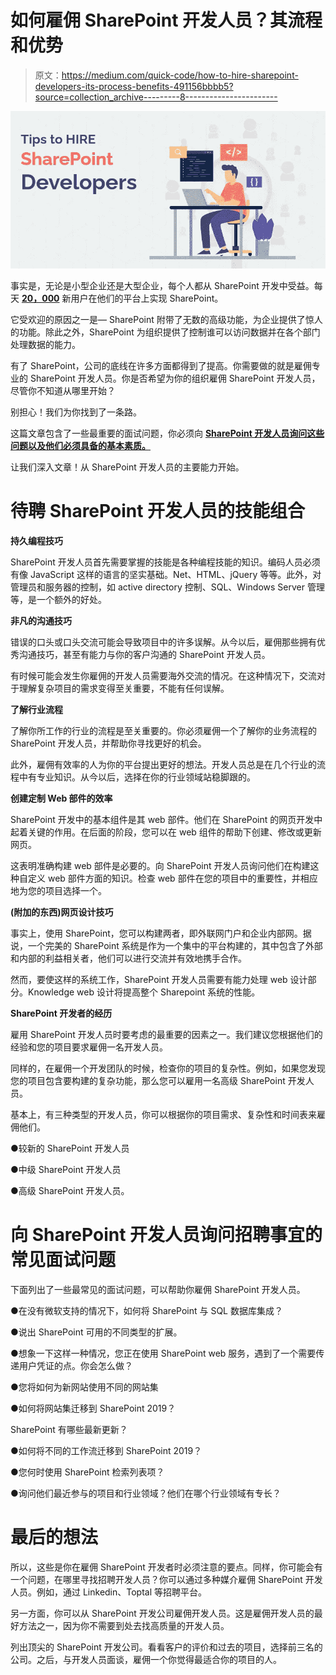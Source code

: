 # 如何雇佣 SharePoint 开发人员？其流程和优势

> 原文：<https://medium.com/quick-code/how-to-hire-sharepoint-developers-its-process-benefits-491156bbbb5?source=collection_archive---------8----------------------->

![](img/0ff5653e8dedc17fbaab709179e2cede.png)

事实是，无论是小型企业还是大型企业，每个人都从 SharePoint 开发中受益。每天 [**20，000**](https://www.zdnet.com/article/microsoft-were-adding-20000-new-sharepoint-users-a-day/) 新用户在他们的平台上实现 SharePoint。

它受欢迎的原因之一是— SharePoint 附带了无数的高级功能，为企业提供了惊人的功能。除此之外，SharePoint 为组织提供了控制谁可以访问数据并在各个部门处理数据的能力。

有了 SharePoint，公司的底线在许多方面都得到了提高。你需要做的就是雇佣专业的 SharePoint 开发人员。你是否希望为你的组织雇佣 SharePoint 开发人员，尽管你不知道从哪里开始？

别担心！我们为你找到了一条路。

这篇文章包含了一些最重要的面试问题，你必须向 [**SharePoint 开发人员询问这些问题以及他们必须具备的基本素质。**](https://www.excellentwebworld.com/hire-sharepoint-developer/)

让我们深入文章！从 SharePoint 开发人员的主要能力开始。

# 待聘 SharePoint 开发人员的技能组合

**持久编程技巧**

SharePoint 开发人员首先需要掌握的技能是各种编程技能的知识。编码人员必须有像 JavaScript 这样的语言的坚实基础。Net、HTML、jQuery 等等。此外，对管理员和服务器的控制，如 active directory 控制、SQL、Windows Server 管理等，是一个额外的好处。

**非凡的沟通技巧**

错误的口头或口头交流可能会导致项目中的许多误解。从今以后，雇佣那些拥有优秀沟通技巧，甚至有能力与你的客户沟通的 SharePoint 开发人员。

有时候可能会发生你雇佣的开发人员需要海外交流的情况。在这种情况下，交流对于理解复杂项目的需求变得至关重要，不能有任何误解。

**了解行业流程**

了解你所工作的行业的流程是至关重要的。你必须雇佣一个了解你的业务流程的 SharePoint 开发人员，并帮助你寻找更好的机会。

此外，雇佣有效率的人为你的平台提出更好的想法。开发人员总是在几个行业的流程中有专业知识。从今以后，选择在你的行业领域站稳脚跟的。

**创建定制 Web 部件的效率**

SharePoint 开发中的基本组件是其 web 部件。他们在 SharePoint 的网页开发中起着关键的作用。在后面的阶段，您可以在 web 组件的帮助下创建、修改或更新网页。

这表明准确构建 web 部件是必要的。向 SharePoint 开发人员询问他们在构建这种自定义 web 部件方面的知识。检查 web 部件在您的项目中的重要性，并相应地为您的项目选择一个。

**(附加的东西)网页设计技巧**

事实上，使用 SharePoint，您可以构建两者，即外联网门户和企业内部网。据说，一个完美的 SharePoint 系统是作为一个集中的平台构建的，其中包含了外部和内部的利益相关者，他们可以进行交流并有效地携手合作。

然而，要使这样的系统工作，SharePoint 开发人员需要有能力处理 web 设计部分。Knowledge web 设计将提高整个 Sharepoint 系统的性能。

**SharePoint 开发者的经历**

雇用 SharePoint 开发人员时要考虑的最重要的因素之一。我们建议您根据他们的经验和您的项目要求雇佣一名开发人员。

同样的，在雇佣一个开发团队的时候，检查你的项目的复杂性。例如，如果您发现您的项目包含要构建的复杂功能，那么您可以雇用一名高级 SharePoint 开发人员。

基本上，有三种类型的开发人员，你可以根据你的项目需求、复杂性和时间表来雇佣他们。

●较新的 SharePoint 开发人员

●中级 SharePoint 开发人员

●高级 SharePoint 开发人员。

# 向 SharePoint 开发人员询问招聘事宜的常见面试问题

下面列出了一些最常见的面试问题，可以帮助你雇佣 SharePoint 开发人员。

●在没有微软支持的情况下，如何将 SharePoint 与 SQL 数据库集成？

●说出 SharePoint 可用的不同类型的扩展。

●想象一下这样一种情况，您正在使用 SharePoint web 服务，遇到了一个需要传递用户凭证的点。你会怎么做？

●您将如何为新网站使用不同的网站集

●如何将网站集迁移到 SharePoint 2019？

SharePoint 有哪些最新更新？

●如何将不同的工作流迁移到 SharePoint 2019？

●您何时使用 SharePoint 检索列表项？

●询问他们最近参与的项目和行业领域？他们在哪个行业领域有专长？

# 最后的想法

所以，这些是你在雇佣 SharePoint 开发者时必须注意的要点。同样，你可能会有一个问题，在哪里寻找招聘开发人员？你可以通过多种媒介雇佣 SharePoint 开发人员。例如，通过 Linkedin、Toptal 等招聘平台。

另一方面，你可以从 SharePoint 开发公司雇佣开发人员。这是雇佣开发人员的最好方法之一，因为你不需要到处去找高质量的开发人员。

列出顶尖的 SharePoint 开发公司。看看客户的评价和过去的项目，选择前三名的公司。之后，与开发人员面谈，雇佣一个你觉得最适合你的项目的人。